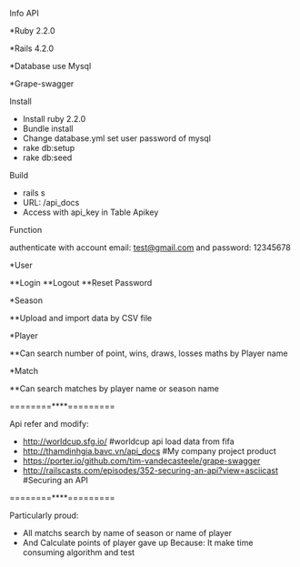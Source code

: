 Info API

  *Ruby 2.2.0
  
  *Rails 4.2.0
  
  *Database use Mysql
  
  *Grape-swagger
  
Install
* Install ruby 2.2.0
* Bundle install
* Change database.yml set user password of mysql
* rake db:setup
* rake db:seed

Build
* rails s
* URL: /api_docs 
* Access with api_key in Table Apikey

Function

authenticate with account email: test@gmail.com and password: 12345678

*User

**Login
**Logout
**Reset Password

*Season

**Upload and import data by CSV file

*Player

**Can search number of point, wins, draws, losses maths by Player name

*Match

**Can search matches by player name or season name

========****=========

Api refer and modify:
* http://worldcup.sfg.io/  #worldcup api load data from fifa
* http://thamdinhgia.bavc.vn/api_docs #My company project product
* https://porter.io/github.com/tim-vandecasteele/grape-swagger
* http://railscasts.com/episodes/352-securing-an-api?view=asciicast #Securing an API

========****=========

Particularly proud:
* All matchs search by name of season or name of player
* And Calculate points of player gave up
Because: It make time consuming algorithm and test


